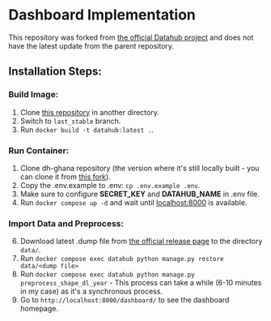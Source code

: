 # Dashboard Implementation
This repository was forked from [the official Datahub project](https://github.com/datasnack/datahub) and does not have the latest update from the parent repository.

## Installation Steps:
### Build Image:
1. Clone [this repository](https://github.com/z1zzle/datahub) in another directory.
2. Switch to ```last_stable``` branch.
3. Run ```docker build -t datahub:latest .```.

### Run Container:
1. Clone dh-ghana repository (the version where it's still locally built - you can clone it from [this fork](https://github.com/z1zzle/dh-ghana)).
2. Copy the .env.example to .env: ```cp .env.example .env```.
3. Make sure to configure **SECRET_KEY** and **DATAHUB_NAME** in .env file.
4. Run ```docker compose up -d``` and wait until [localhost:8000](http://localhost:8000/) is available.

### Import Data and Preprocess:
6. Download latest .dump file from [the official release page](https://github.com/datasnack/dh-ghana/releases) to the directory ```data/```.
7. Run ```docker compose exec datahub python manage.py restore data/<dump file>```
8. Run ```docker compose exec datahub python manage.py preprocess_shape_dl_year``` - This process can take a while (6-10 minutes in my case) as it's a synchronous process.
9. Go to ```http://localhost:8000/dashboard/``` to see the dashboard homepage.
